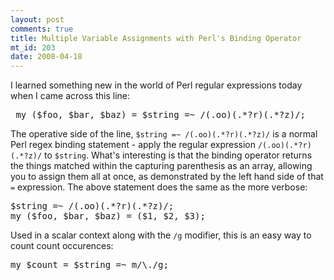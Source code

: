 ```yaml
--- 
layout: post
comments: true
title: Multiple Variable Assignments with Perl's Binding Operator
mt_id: 203
date: 2008-04-18
---
```

I learned something new in the world of Perl regular expressions today when I came across this line:

<pre class="brush: perl;">
 my ($foo, $bar, $baz) = $string =~ /(.oo)(.*?r)(.*?z)/;
</pre>

The operative side of the line, `$string =~ /(.oo)(.*?r)(.*?z)/` is a normal Perl regex binding statement - apply the regular expression `/(.oo)(.*?r)(.*?z)/` to `$string`.  What's interesting is that the binding operator returns the things matched within the capturing parenthesis as an array, allowing you to assign them all at once, as demonstrated by the left hand side of that `=` expression.  The above statement does the same as the more verbose:

<pre class="brush: perl;">
$string =~ /(.oo)(.*?r)(.*?z)/;
my ($foo, $bar, $baz) = ($1, $2, $3);
</pre>

Used in a scalar context along with the `/g` modifier, this is an easy way to count count occurences:

<pre class="brush: perl;">
my $count = $string =~ m/\./g;
</pre>
